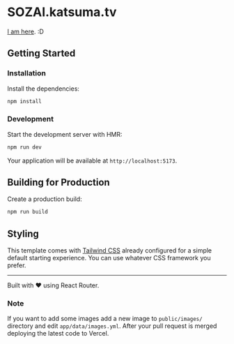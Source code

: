 
# SOZAI.katsuma.tv

[I am here](https://sozai.katsuma.tv). :D

## Getting Started

### Installation

Install the dependencies:

```bash
npm install
```

### Development

Start the development server with HMR:

```bash
npm run dev
```

Your application will be available at `http://localhost:5173`.

## Building for Production

Create a production build:

```bash
npm run build
```

## Styling

This template comes with [Tailwind CSS](https://tailwindcss.com/) already configured for a simple default starting experience. You can use whatever CSS framework you prefer.

---

Built with ❤️ using React Router.

### Note

If you want to add some images add a new image to `public/images/` directory and edit `app/data/images.yml`.
After your pull request is merged deploying the latest code to Vercel.
